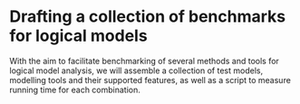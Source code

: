 # Drafting a collection of benchmarks for logical models

With the aim to facilitate benchmarking of several methods and tools for logical model analysis,
we will assemble a collection of test models, modelling tools and their supported features, as 
well as a script to measure running time for each combination.


